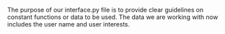 The purpose of our interface.py file is to provide clear guidelines on constant functions or data to be used. The data we are working with now includes the user name and user interests.
